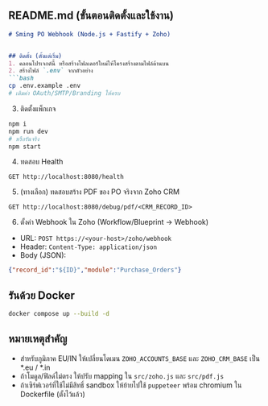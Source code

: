 ## README.md (ขั้นตอนติดตั้งและใช้งาน)
```md
# Sming PO Webhook (Node.js + Fastify + Zoho)


## ติดตั้ง (ตั้งแต่เริ่ม)
1. คลอนโปรเจกต์นี้ หรือสร้างโฟลเดอร์ใหม่ให้โครงสร้างตามไฟล์ด้านบน
2. สร้างไฟล์ `.env` จากตัวอย่าง
```bash
cp .env.example .env
# เติมค่า OAuth/SMTP/Branding ให้ครบ
```
3. ติดตั้งแพ็กเกจ
```bash
npm i
npm run dev
# หรือรันจริง
npm start
```
4. ทดสอบ Health
```
GET http://localhost:8080/health
```
5. (ทางเลือก) ทดสอบสร้าง PDF ของ PO จริงจาก Zoho CRM
```
GET http://localhost:8080/debug/pdf/<CRM_RECORD_ID>
```
6. ตั้งค่า Webhook ใน Zoho (Workflow/Blueprint → Webhook)
- URL: `POST https://<your-host>/zoho/webhook`
- Header: `Content-Type: application/json`
- Body (JSON):
```json
{"record_id":"${ID}","module":"Purchase_Orders"}
```


## รันด้วย Docker
```bash
docker compose up --build -d
```


## หมายเหตุสำคัญ
- สำหรับภูมิภาค EU/IN ให้เปลี่ยนโดเมน `ZOHO_ACCOUNTS_BASE` และ `ZOHO_CRM_BASE` เป็น *.eu / *.in
- ถ้าโมดูล/ฟิลด์ไม่ตรง ให้ปรับ mapping ใน `src/zoho.js` และ `src/pdf.js`
- ถ้าเซิร์ฟเวอร์ที่ใช้ไม่มีสิทธิ์ sandbox ให้ย้ายไปใช้ `puppeteer` พร้อม chromium ใน Dockerfile (ตั้งไว้แล้ว)
```
